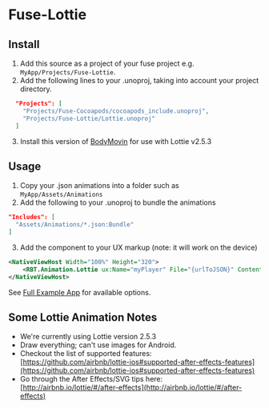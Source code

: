 # Fuse-Lottie

## Install

1. Add this source as a project of your fuse project e.g. `MyApp/Projects/Fuse-Lottie`.
2. Add the following lines to your .unoproj, taking into account your project directory.
```json
  "Projects": [
    "Projects/Fuse-Cocoapods/cocoapods_include.unoproj",
    "Projects/Fuse-Lottie/Lottie.unoproj"
  ]
```
3. Install this version of [BodyMovin](https://github.com/rbtech/fuse-lottie-app/blob/master/bodymovin.zxp) for use with Lottie v2.5.3

## Usage
1. Copy your .json animations into a folder such as `MyApp/Assets/Animations`
2. Add the following to your .unoproj to bundle the animations
```json
"Includes": [
  "Assets/Animations/*.json:Bundle"
]
```
3. Add the component to your UX markup (note: it will work on the device)
```xml
<NativeViewHost Width="100%" Height="320">
	<RBT.Animation.Lottie ux:Name="myPlayer" File="{urlToJSON}" ContentMode="{contentMode}" LoopAnimation="{loopAnimation}" Play="{play}" Pause="{pause}" Stop="{stop}" Progress="{progress}" AutoReverseAnimation="{autoReverseAnimation}" AnimationCompleted="{animationCompleted}" />
</NativeViewHost>
```

See [Full Example App](https://github.com/rbtech/fuse-lottie-app) for available options.


## Some Lottie Animation Notes
* We're currently using Lottie version 2.5.3
* Draw everything; can't use images for Android.
* Checkout the list of supported features: [https://github.com/airbnb/lottie-ios#supported-after-effects-features](https://github.com/airbnb/lottie-ios#supported-after-effects-features)
* Go through the After Effects/SVG tips here: [http://airbnb.io/lottie/#/after-effects](http://airbnb.io/lottie/#/after-effects)